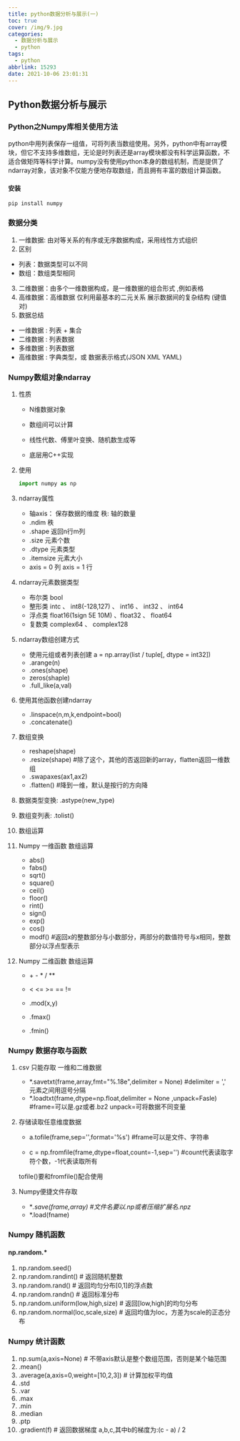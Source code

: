 ```yaml
---
title: python数据分析与展示(一)
toc: true
cover: /img/9.jpg
categories:
  - 数据分析与展示
  - python
tags:
  - python
abbrlink: 15293
date: 2021-10-06 23:01:31
---
```


## Python数据分析与展示

### Python之Numpy库相关使用方法

​     python中用列表保存一组值，可将列表当数组使用。另外，python中有array模块，但它不支持多维数组，无论是时列表还是array模块都没有科学运算函数，不适合做矩阵等科学计算。numpy没有使用python本身的数组机制，而是提供了ndarray对象，该对象不仅能方便地存取数组，而且拥有丰富的数组计算函数。<!-- more -->

#### 安装

```shell
pip install numpy
```

### 数据分类

1. 一维数据: 由对等关系的有序或无序数据构成，采用线性方式组织
2. 区别
* 列表：数据类型可以不同
* 数组：数组类型相同
3. 二维数据：由多个一维数据构成，是一维数据的组合形式 ,例如表格
4. 高维数据：高维数据 仅利用最基本的二元关系 展示数据间的复杂结构 (键值对)
5. 数据总结
*  一维数据 : 列表 + 集合
*  二维数据 : 列表数据
*  多维数据 : 列表数据
*  高维数据 : 字典类型，或 数据表示格式(JSON XML YAML)

### Numpy数组对象ndarray

1. 性质

   * N维数据对象

   * 数组间可以计算

   * 线性代数、傅里叶变换、随机数生成等

   *  底层用C++实现

2. 使用

   ```python
   import numpy as np 
   ```

3. ndarray属性

   * 轴axis： 保存数据的维度   秩: 轴的数量
   * .ndim    秩
   * .shape    返回n行m列
   * .size    元素个数
   * .dtype    元素类型
   * .itemsize  元素大小
   * axis = 0 列     axis = 1 行

4. ndarray元素数据类型

   * 布尔类  bool
   * 整形类   intc 、 int8(-128,127) 、 int16 、 int32 、 int64
   * 浮点类   float16(1sign 5E 10M) 、float32 、 float64
   * 复数类   complex64 、 complex128
   
5. ndarray数组创建方式
   * 使用元组或者列表创建 a = np.array(list / tuple[, dtype = int32])
   * .arange(n)
   * .ones(shape)
   * zeros(shaple)
   * .full_like(a,val)
   
6. 使用其他函数创建ndarray

   * .linspace(n,m,k,endpoint=bool)
   * .concatenate()
   
7. 数组变换

   * reshape(shape)
   * .resize(shape)                                                   #除了这个，其他的否返回新的array，flatten返回一维数组
   * .swapaxes(ax1,ax2)
   * .flatten()                                                             #降到一维，默认是按行的方向降
   
8. 数据类型变换:   .astype(new_type)

9. 数组变列表:     .tolist()

10. 数组运算

11. Numpy 一维函数  数组运算

    * abs()
    * fabs()
    * sqrt()
    * square()
    * ceil()
    * floor()
    * rint()
    * sign()
    * exp()
    * cos()
    * modf()                                      #返回x的整数部分与小数部分，两部分的数值符号与x相同，整数部分以浮点型表示
12. Numpy 二维函数   数组运算

    *  \+ - * / **

    * < <= >= == !=

    * .mod(x,y)

    * .fmax()

    * .fmin()
### Numpy 数据存取与函数

1. csv 只能存取 一维和二维数据
   * *.savetxt(frame,array,fmt="%.18e",delimiter = None)                              #delimiter = ',' 元素之间用逗号分隔
   * *.loadtxt(frame,dtype=np.float,delimiter = None ,unpack=Fasle)            #frame=可以是.gz或者.bz2 unpack=可将数据不同变量

2. 存储读取任意维度数据 
   
   * a.tofile(frame,sep='',format='%s')                                                            #frame可以是文件、字符串  
   
   * c = np.fromfile(frame,dtype=float,count=-1,sep='')                                  #count代表读取字符个数，-1代表读取所有
   
   tofile()要和fromfile()配合使用

3. Numpy便捷文件存取
   *  **.save(frame,array)                                                                                #文件名要以.np或者压缩扩展名.npz*
   * *.load(fname)   

### Numpy 随机函数

#### np.random.*

1.  np.random.seed()
2.  np.random.randint()                                       # 返回随机整数
3. np.random.rand()                                           # 返回均匀分布[0,1]的浮点数
4. np.random.randn()                                          # 返回标准分布
5. np.random.uniform(low,high,size)                   # 返回[low,high]的均匀分布
6. np.random.normal(loc,scale,size)                   # 返回均值为loc，方差为scale的正态分布

### Numpy 统计函数

1. np.sum(a,axis=None)                                       # 不带axis默认是整个数组范围，否则是某个轴范围
2.  .mean() 
3. .average(a,axis=0,weight=[10,2,3])                  # 计算加权平均值                   
4. .std
5. .var
6. .max
7. .min
8. .median
9. .ptp
10. .gradient(f)                                                         # 返回数据梯度 a,b,c,其中b的梯度为:(c - a) / 2 





